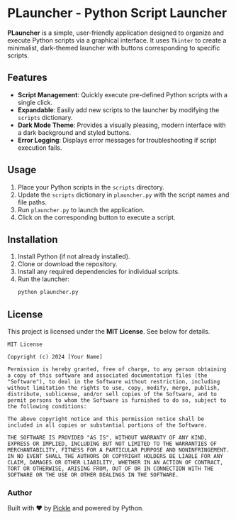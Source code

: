 # PLauncher - Python Script Launcher

**PLauncher** is a simple, user-friendly application designed to organize and execute Python scripts via a graphical interface. It uses `Tkinter` to create a minimalist, dark-themed launcher with buttons corresponding to specific scripts. 

## Features
- **Script Management**: Quickly execute pre-defined Python scripts with a single click.
- **Expandable**: Easily add new scripts to the launcher by modifying the `scripts` dictionary.
- **Dark Mode Theme**: Provides a visually pleasing, modern interface with a dark background and styled buttons.
- **Error Logging**: Displays error messages for troubleshooting if script execution fails.

## Usage
1. Place your Python scripts in the `scripts` directory.
2. Update the `scripts` dictionary in `plauncher.py` with the script names and file paths.
3. Run `plauncher.py` to launch the application.
4. Click on the corresponding button to execute a script.

## Installation
1. Install Python (if not already installed).
2. Clone or download the repository.
3. Install any required dependencies for individual scripts.
4. Run the launcher:
   ```bash
   python plauncher.py
   ```

## License
This project is licensed under the **MIT License**. See below for details.

```
MIT License

Copyright (c) 2024 [Your Name]

Permission is hereby granted, free of charge, to any person obtaining a copy of this software and associated documentation files (the "Software"), to deal in the Software without restriction, including without limitation the rights to use, copy, modify, merge, publish, distribute, sublicense, and/or sell copies of the Software, and to permit persons to whom the Software is furnished to do so, subject to the following conditions:

The above copyright notice and this permission notice shall be included in all copies or substantial portions of the Software.

THE SOFTWARE IS PROVIDED "AS IS", WITHOUT WARRANTY OF ANY KIND, EXPRESS OR IMPLIED, INCLUDING BUT NOT LIMITED TO THE WARRANTIES OF MERCHANTABILITY, FITNESS FOR A PARTICULAR PURPOSE AND NONINFRINGEMENT. IN NO EVENT SHALL THE AUTHORS OR COPYRIGHT HOLDERS BE LIABLE FOR ANY CLAIM, DAMAGES OR OTHER LIABILITY, WHETHER IN AN ACTION OF CONTRACT, TORT OR OTHERWISE, ARISING FROM, OUT OF OR IN CONNECTION WITH THE SOFTWARE OR THE USE OR OTHER DEALINGS IN THE SOFTWARE.
```

### Author
Built with ❤️ by [Pickle](https://github.com/HighStimRequired) and powered by Python.
